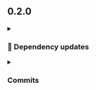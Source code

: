 ## 0.2.0
<details>
<summary><h3>🤖 Dependency updates</h3></summary>

- Some renovate bot commit [f1b0807](https://github.com/andrzejressel/pulumi-gestalt/commit/f1b08079d5e646829a389852ed99172abccac4fd)
</details>

<details>
<summary><h3>Commits</h3></summary>

- Some renovate bot commit [f1b0807](https://github.com/andrzejressel/pulumi-gestalt/commit/f1b08079d5e646829a389852ed99172abccac4fd)
- Some feature [97d09a1](https://github.com/andrzejressel/pulumi-gestalt/commit/97d09a1bf4594d2248b929626c655ba14cb74320)
</details>

